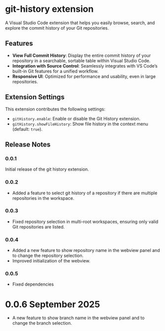# git-history extension

A Visual Studio Code extension that helps you easily browse, search, and explore the commit history of your Git repositories.

## Features
- **View Full Commit History**: Display the entire commit history of your repository in a searchable, sortable table within Visual Studio Code.
- **Integration with Source Control**: Seamlessly integrates with VS Code’s built-in Git features for a unified workflow.
- **Responsive UI**: Optimized for performance and usability, even in large repositories.

## Extension Settings

This extension contributes the following settings:

* `gitHistory.enable`: Enable or disable the Git History extension.
* `gitHistory.showFileHistory`: Show file history in the context menu (default: `true`).

## Release Notes

### 0.0.1

Initial release of the git history extension.

### 0.0.2

- Added a feature to select git history of a repository if there are multiple repositories in the workspace.

### 0.0.3

- Fixed repository selection in multi-root workspaces, ensuring only valid Git repositories are listed.

### 0.0.4

- Added a new feature to show repository name in the webview panel and to change the repository selection.
- Improved initialization of the webview.

### 0.0.5

- Fixed dependencies

# 0.0.6 September 2025

- A new feature to show branch name in the webview panel and to change the branch selection.
